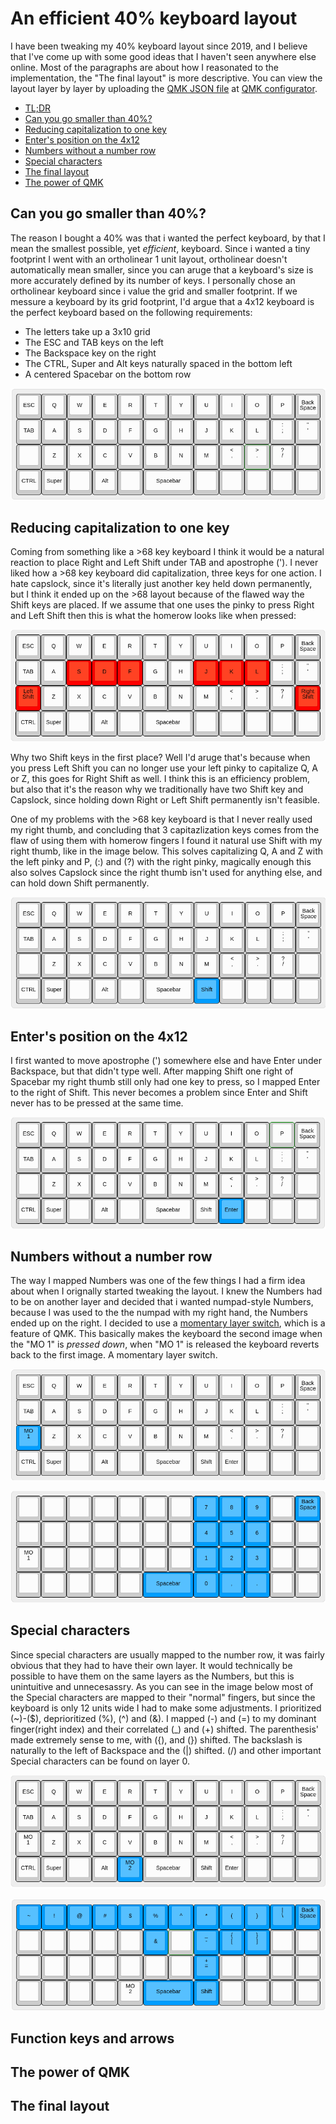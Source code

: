 # An efficient 40% keyboard layout
I have been tweaking my 40% keyboard layout since 2019, and I believe that I've come up with some good ideas that I haven't seen anywhere else online. Most of the paragraphs are about how I reasonated to the implementation, the "The final layout" is more descriptive. You can view the layout layer by layer by uploading the [QMK JSON file](https://github.com/EdvardSire/keyboard/blob/master/niu_mini_layout_planck_mit_mine_clean.json) at [QMK configurator](https://config.qmk.fm/#/).

* [TL;DR](https://github.com/EdvardSire/keyboard#the-final-layout)
* [Can you go smaller than 40%?](https://github.com/EdvardSire/keyboard#can-you-go-smaller-than-40)
* [Reducing capitalization to one key](https://github.com/EdvardSire/keyboard#reducing-capitalization-to-one-key)
* [Enter's position on the 4x12](https://github.com/EdvardSire/keyboard#enters-position-on-the-4x12)
* [Numbers without a number row](https://github.com/EdvardSire/keyboard#numbers-without-a-number-row)
* [Special characters](https://github.com/EdvardSire/keyboard#special-characters)
* [The final layout](https://github.com/EdvardSire/keyboard#the-final-layout)
* [The power of QMK](https://github.com/EdvardSire/keyboard#the-power-of-qmk)


## Can you go smaller than 40%?
The reason I bought a 40% was that i wanted the perfect keyboard, by that I mean the smallest possible, yet *efficient*, keyboard. Since i wanted a tiny footprint I went with an ortholinear 1 unit layout, ortholinear doesn't automatically mean smaller, since you can aruge that a keyboard's size is more accurately defined by its number of keys. I personally chose an ortholinear keyboard since i value the grid and smaller footprint. If we messure a keyboard by its grid footprint, I'd argue that a 4x12 keyboard is the perfect keyboard based on the following requirements:

* The letters take up a 3x10 grid
* The ESC and TAB keys on the left
* The Backspace key on the right
* The CTRL, Super and Alt keys naturally spaced in the bottom left
* A centered Spacebar on the bottom row

![Initial keyboard](/images/keyboard-layout-initial.png)


## Reducing capitalization to one key
Coming from something like a >68 key keyboard I think it would be a natural reaction to place Right and Left Shift under TAB and apostrophe ('). I never liked how a >68 key keyboard did capitalization, three keys for one action. I hate capslock, since it's literally just another key held down permanently, but I think it ended up on the >68 layout because of the flawed way the Shift keys are placed. If we assume that one uses the pinky to press Right and Left Shift then this is what the homerow looks like when pressed:

![Shiftkey homerow](/images/keyboard-layout-shiftkey-homerow.png)

Why two Shift keys in the first place? Well I'd aruge that's because when you press Left Shift you can no longer use your left pinky to capitalize Q, A or Z, this goes for Right Shift as well. I think this is an efficiency problem, but also that it's the reason why we traditionally have two Shift key and Capslock, since holding down Right or Left Shift permanently isn't feasible.

One of my problems with the >68 key keyboard is that I never really used my right thumb, and concluding that 3 capitazlization keys comes from the flaw of using them with homerow fingers I found it natural use Shift with my right thumb, like in the image below. This solves capitalizing Q, A and Z with the left pinky and P, (:) and (?) with the right pinky, magically enough this also solves Capslock since the right thumb isn't used for anything else, and can hold down Shift permanently.

![Shift keyboard](/images/keyboard-layout-shift.png)


## Enter's position on the 4x12
I first wanted to move apostrophe (') somewhere else and have Enter under Backspace, but that didn't type well. After mapping Shift one right of Spacebar my right thumb still only had one key to press, so I mapped Enter to the right of Shift. This never becomes a problem since Enter and Shift never has to be pressed at the same time.

![Enter keyboard](/images/keyboard-layout-enter.png)


## Numbers without a number row
The way I mapped Numbers was one of the few things I had a firm idea about when I orignally started tweaking the layout. I knew the Numbers had to be on another layer and decided that i wanted numpad-style Numbers, because I was used to the the numpad with my right hand, the Numbers ended up on the right. I decided to use a [momentary layer switch](https://docs.qmk.fm/#/keycodes?id=layer-switching), which is a feature of QMK. This basically makes the keyboard the second image when the "MO 1" is *pressed down*, when "MO 1" is released the keyboard reverts back to the first image. A momentary layer switch.

![Numbers keyboard](/images/keyboard-layout-numbers-initial.png)

![Numbers-layer keyboard](/images/keyboard-layout-numbers-layer.png)


## Special characters
Since special characters are usually mapped to the number row, it was fairly obvious that they had to have their own layer. It would technically be possible to have them on the same layers as the Numbers, but this is unintuitive and unnecesassry. As you can see in the image below most of the Special characters are mapped to their "normal" fingers, but since the keyboard is only 12 units wide I had to make some adjustments. I prioritized (~)-($), deprioritized (%), (^) and (&). I mapped (-) and (=) to my dominant finger(right index) and their correlated (_) and (+) shifted. The parenthesis' made extremely sense to me, with ({), and (}) shifted. The backslash is naturally to the left of Backspace and the (|) shifted. (/) and other important Special characters can be found on layer 0.

![Special keyboard](/images/keyboard-layout-special-initial.png)

![Speical-layer keyboard](/images/keyboard-layout-special-layer.png)


## Function keys and arrows
## The power of QMK
## The final layout
